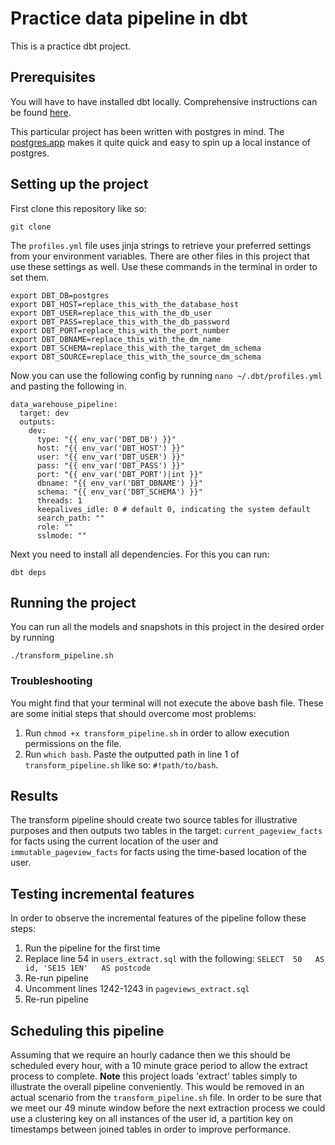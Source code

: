 # Practice data pipeline in dbt

This is a practice dbt project.

## Prerequisites

You will have to have installed dbt locally. Comprehensive instructions can be found [here](https://docs.getdbt.com/dbt-cli/installation).

This particular project has been written with postgres in mind. The [postgres.app](https://postgresapp.com/) 
makes it quite quick and easy to spin up a local instance of postgres.

## Setting up the project

First clone this repository like so:

```
git clone 
```

The `profiles.yml` file uses jinja strings to retrieve your preferred settings 
from your environment variables. There are other files in this project that use
these settings as well. Use these commands in the terminal in order 
to set them.

```
export DBT_DB=postgres
export DBT_HOST=replace_this_with_the_database_host
export DBT_USER=replace_this_with_the_db_user
export DBT_PASS=replace_this_with_the_db_password
export DBT_PORT=replace_this_with_the_port_number
export DBT_DBNAME=replace_this_with_the_dm_name
export DBT_SCHEMA=replace_this_with_the_target_dm_schema
export DBT_SOURCE=replace_this_with_the_source_dm_schema

```

Now you can use the following config by running `nano ~/.dbt/profiles.yml` and pasting the following in.

```
data_warehouse_pipeline:
  target: dev
  outputs:
    dev:
      type: "{{ env_var('DBT_DB') }}"
      host: "{{ env_var('DBT_HOST') }}"
      user: "{{ env_var('DBT_USER') }}"
      pass: "{{ env_var('DBT_PASS') }}"
      port: "{{ env_var('DBT_PORT')|int }}"
      dbname: "{{ env_var('DBT_DBNAME') }}"
      schema: "{{ env_var('DBT_SCHEMA') }}"
      threads: 1
      keepalives_idle: 0 # default 0, indicating the system default
      search_path: ""
      role: ""
      sslmode: ""
```

Next you need to install all dependencies. For this you can run:

```
dbt deps
```
## Running the project

You can run all the models and snapshots in this project in the desired order by running

```
./transform_pipeline.sh
```
### Troubleshooting

You might find that your terminal will not execute the above bash file.
These are some initial steps that should overcome most problems:

1. Run `chmod +x transform_pipeline.sh` in order to allow execution permissions on the file.
2. Run `which bash`. Paste the outputted path in line 1 of `transform_pipeline.sh` like so: `#!path/to/bash`. 

## Results 

The transform pipeline should create two source tables for illustrative purposes and then outputs 
two tables in the target: `current_pageview_facts` for facts using the 
current location of the user and `immutable_pageview_facts` for facts using the time-based location of the user.

## Testing incremental features
In order to observe the incremental features of the pipeline follow these steps:
1. Run the pipeline for the first time
2. Replace line 54 in `users_extract.sql` with the following: 
   `SELECT	50	 AS id,	'SE15 1EN'	 AS postcode`
3. Re-run pipeline  
4. Uncomment lines 1242-1243 in `pageviews_extract.sql`
5. Re-run pipeline 

## Scheduling this pipeline

Assuming that we require an hourly cadance then we this should be scheduled every hour, with a 10 minute grace period to allow the extract process to complete.
**Note** this project loads 'extract' tables simply to illustrate the overall pipeline conveniently. This would be removed in an actual scenario from the `transform_pipeline.sh` file. 
In order to be sure that we meet our 49 minute window before the next extraction process we could use a clustering key on all instances of the user id, a partition key on timestamps between joined tables in order to improve performance.